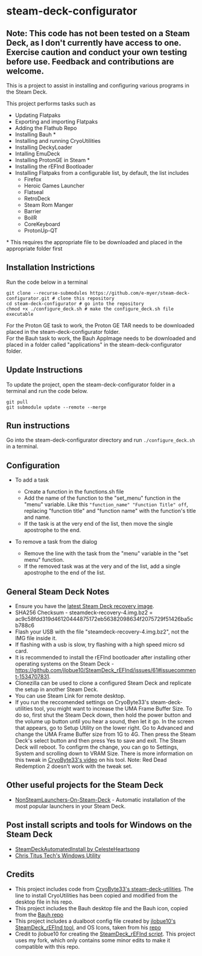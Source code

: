 # steam-deck-configurator

## Note: This code has not been tested on a Steam Deck, as I don't currently have access to one. Exercise caution and conduct your own testing before use. Feedback and contributions are welcome.

This is a project to assist in installing and configuring various programs in the Steam Deck.

This project performs tasks such as
- Updating Flatpaks
- Exporting and importing Flatpaks
- Adding the Flathub Repo
- Installing Bauh *
- Installing and running CryoUtilities
- Installing DeckyLoader
- Intalling EmuDeck
- Installing ProtonGE in Steam *
- Installing the rEFInd Bootloader
- Installing Flatpaks from a configurable list, by default, the list includes
    - Firefox
    - Heroic Games Launcher
    - Flatseal
    - RetroDeck
    - Steam Rom Manger
    - Barrier
    - BoilR
    - CoreKeyboard
    - ProtonUp-QT

\* This requires the appropriate file to be downloaded and placed in the appropriate folder first

## Installation Instrictions

Run the code below in a terminal

```
git clone --recurse-submodules https://github.com/e-myer/steam-deck-configurator.git # clone this repository
cd steam-deck-configurator # go into the repository
chmod +x ./configure_deck.sh # make the configure_deck.sh file executable
```

For the Proton GE task to work, the Proton GE TAR needs to be downloaded placed in the steam-deck-configurator folder.  
For the Bauh task to work, the Bauh AppImage needs to be downloaded and placed in a folder called "applications" in the steam-deck-configurator folder.

## Update Instructions

To update the project, open the steam-deck-configurator folder in a terminal and run the code below.

```
git pull
git submodule update --remote --merge
```

## Run instructions
Go into the steam-deck-configurator directory and run `./configure_deck.sh` in a terminal.

## Configuration

- To add a task
  - Create a function in the functions.sh file
  - Add the name of the function to the "set_menu" function in the "menu" variable. Like this `"function_name" "Function Title" off`, replacing "function title" and "function name" with the function's title and name.
  - If the task is at the very end of the list, then move the single apostrophe to the end.

- To remove a task from the dialog
  - Remove the line with the task from the "menu" variable in the "set menu" function.
  - If the removed task was at the very and of the list, add a single apostrophe to the end of the list.
 
## General Steam Deck Notes

- Ensure you have the [latest Steam Deck recovery image](https://help.steampowered.com/en/faqs/view/1B71-EDF2-EB6D-2BB3).
- SHA256 Checksum - steamdeck-recovery-4.img.bz2 = ac9c58fdd319d46120444875172eb56382098634f2075729f51426ba5cb788c6
- Flash your USB with the file "steamdeck-recovery-4.img.bz2", not the IMG file inside it.
- If flashing with a usb is slow, try flashing with a high speed micro sd card.
- It is recommended to install the rEFInd bootloader after installing other operating systems on the Steam Deck - https://github.com/jlobue10/SteamDeck_rEFInd/issues/61#issuecomment-1534707831.
- Clonezilla can be used to clone a configured Steam Deck and replicate the setup in another Steam Deck.
- You can use Steam Link for remote desktop.
- If you run the reccomended settings on CryoByte33's steam-deck-utilities tool, you might want to increase the UMA Frame Buffer Size. To do so, first shut the Steam Deck down, then hold the power button and the volume up button until you hear a sound, then let it go. In the screen that appears, go to Setup Utility on the lower right. Go to Advanced and change the UMA Frame Buffer size from 1G to 4G. Then press the Steam Deck's select button and then press Yes to save and exit. The Steam Deck will reboot. To configrm the change, you can go to Settings, System and scrolling down to VRAM Size. There is more information on this tweak in [CryoByte33's video](https://www.youtube.com/watch?v=C9EjXYZUqUs) on his tool. Note: Red Dead Redemption 2 doesn't work with the tweak set.

## Other useful projects for the Steam Deck
- [NonSteamLaunchers-On-Steam-Deck](https://github.com/moraroy/NonSteamLaunchers-On-Steam-Deck) - Automatic installation of the most popular launchers in your Steam Deck.

## Post install scripts and tools for Windows on the Steam Deck
- [SteamDeckAutomatedInstall by CelesteHeartsong](https://github.com/CelesteHeartsong/SteamDeckAutomatedInstall)
- [Chris Titus Tech's Windows Utility](https://github.com/ChrisTitusTech/winutil)

## Credits
- This project includes code from [CryoByte33's steam-deck-utilities](https://github.com/CryoByte33/steam-deck-utilities/blob/main/LICENSE). The line to install CryoUtilities has been copied and modified from the desktop file in his repo.
- This project includes the Bauh desktop file and the Bauh icon, copied from the [Bauh repo](https://github.com/vinifmor/bauh)
- This project includes a dualboot config file created by [jlobue10's SteamDeck_rEFInd tool](https://github.com/jlobue10/SteamDeck_rEFInd), and OS Icons, taken from his [repo](https://github.com/jlobue10/SteamDeck_rEFInd)
- Credit to jlobue10 for creating the [SteamDeck_rEFInd script](https://github.com/jlobue10/SteamDeck_rEFInd). This project uses my fork, which only contains some minor edits to make it compatible with this repo.
